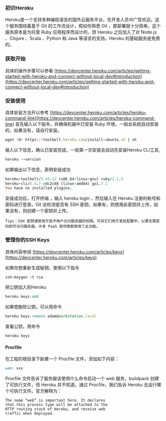 ### 初识Heroku
Heroku是一个支持多种编程语言的国外云服务平台，在开发人员中广受欢迎。这个服务围绕着基于 Git 的工作流设计，假如你熟悉 Git ，那部署就十分简单。这个服务原本是为托管 Ruby 应用程序而设计的，但 Heroku 之后加入了对 Node.js 、Clojure 、Scala 、Python 和 Java 等语言的支持。Heroku 的基础服务是免费的。
### 获取开始
具体的操作步骤可以参看 [https://devcenter.heroku.com/articles/getting-started-with-heroku-and-connect-without-local-dev#introduction](https://devcenter.heroku.com/articles/getting-started-with-heroku-and-connect-without-local-dev#introduction)
### 安装使用
具体安装方法开以参考 [https://devcenter.heroku.com/articles/heroku-command-line](https://devcenter.heroku.com/articles/heroku-command-line)
首先输入以下指令，并确保机器中已安装 Ruby 环境，一般会系统自动安装的，如果没有，请自行安装。
```ruby
wget -O- https://toolbelt.heroku.com/install-ubuntu.sh | sh
```
输入以下信息，确认已安装完成，一般第一次安装会自动先安装Heroku CLI工具,
```ruby
heroku --version
```
如果输出以下信息，表明安装成功
```ruby
heroku-toolbelt/3.43.12 (x86_64-linux-gnu) ruby/2.1.5
heroku-cli/5.4.7-8dc2c80 (linux-amd64) go1.7.1
You have no installed plugins.
```
安装成功后，打开终端 ，输入 heroku login ，然后输入在 Heroku 注册的帐号和密码进行登录。Git 会检测是否有 SSH 密钥，如果有，则使用此密钥并上传，如果没有，则创建一个密钥并上传。
```
Tips：SSH 密钥通常用于授予用户访问服务器的权限。可将它们用于某些配置中，以便无需密码即可访问服务器。许多 PaaS 提供商都使用了此功能。
```
### 管理你的SSH Keys
具体内容参阅 [https://devcenter.heroku.com/articles/keys](https://devcenter.heroku.com/articles/keys)

如果你想重新生成秘钥，使用以下指令
```ruby
ssh-keygen -t rsa
```
把公钥加入到Heroku
```ruby
heroku keys:add
```
如果想删除公钥，可以用命令

```ruby
heroku keys:remove adam@workstation.local
```
查看公钥，用命令

```ruby
heroku keys
```
#### Procfile

在工程的根目录下新建一个 Procfile 文件，添加如下内容：
```ruby
web: xxx
```
Procfile 文件告诉了服务器该使用什么命令启动一个 web 服务，buildpack 创建了可执行文件，但 Heroku 并不知道。通过 Procfile，我们告诉 Heroku 去运行哪个可执行文件。官方解释为：
```
The name “web” is important here. It declares 
that this process type will be attached to the 
HTTP routing stack of Heroku, and receive web 
traffic when deployed.
```
